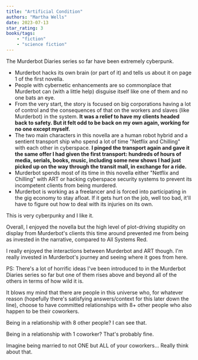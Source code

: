 ```yaml
---
title: "Artificial Condition"
authors: "Martha Wells"
date: 2023-07-13
star_rating: 3
books/tags:
    - "fiction"
    - "science fiction"
---
```

The Murderbot Diaries series so far have been extremely cyberpunk.

<!--more-->

- Murderbot hacks its own brain (or part of it) and tells us about it on page 1 of the first novella.
- People with cybernetic enhancements are so commonplace that Murderbot can (with a little help) disguise itself like one of them and no one bats an eye.
- From the very start, the story is focused on big corporations having a lot of control and the consequences of that on the workers and slaves (like Murderbot) in the system.
**It was a relief to have my clients headed back to safety. But it felt odd to be back on my own again, working for no one except myself.**
- The two main characters in this novella are a human robot hybrid and a sentient transport ship who spend a lot of time "Netflix and Chilling" with each other in cyberspace.
**I pinged the transport again and gave it the same offer I had given the first transport: hundreds of hours of media, serials, books, music, including some new shows I had just picked up on the way through the transit mall, in exchange for a ride.**
- Murderbot spends most of its time in this novella either "Netflix and Chilling" with ART or hacking cyberspace security systems to prevent its incompetent clients from being murdered.
- Murderbot is working as a freelancer and is forced into participating in the gig economy to stay afloat. If it gets hurt on the job, well too bad, it'll have to figure out how to deal with its injuries on its own.

This is very cyberpunky and I like it.

Overall, I enjoyed the novella but the high level of plot-driving stupidity on display from Murderbot's clients this time around prevented me from being as invested in the narrative, compared to All Systems Red.

I really enjoyed the interactions between Murderbot and ART though. I'm really invested in Murderbot's journey and seeing where it goes from here.

PS: There's a lot of horrific ideas I've been introduced to in the Murderbot Diaries series so far but one of them rises above and beyond all of the others in terms of how wild it is.

It blows my mind that there are people in this universe who, for whatever reason (hopefully there's satisfying answers/context for this later down the line), choose to have committed relationships with 8+ other people who also happen to be their coworkers.

Being in a relationship with 8 other people? I can see that.

Being in a relationship with 1 coworker? That's probably fine.

Imagine being married to not ONE but ALL of your coworkers... Really think about that.